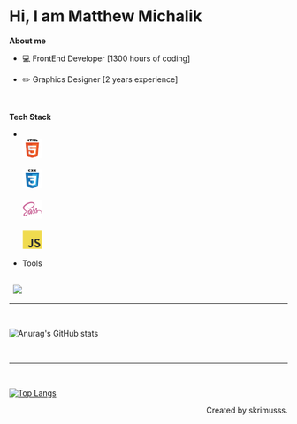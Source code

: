 <h1 align="left">Hi, I am Matthew Michalik</h1>

**About me**

- 💻 FrontEnd Developer [1300 hours of coding]

- ✏️ Graphics Designer [2 years experience]

<br>

**Tech Stack**

 - <code> <img src="https://raw.githubusercontent.com/devicons/devicon/master/icons/html5/html5-original-wordmark.svg" height="35"/> </code>
 <code> <img src="https://raw.githubusercontent.com/devicons/devicon/master/icons/css3/css3-original-wordmark.svg" height="35"/> </code>
 <code> <img src="https://raw.githubusercontent.com/devicons/devicon/master/icons/sass/sass-original.svg" height="35"/> </code>
 <code> <img src="https://raw.githubusercontent.com/devicons/devicon/master/icons/javascript/javascript-original.svg" height="35"/> </code>
 
 - Tools
 <br>
 <code> <img src="https://www.vectorlogo.zone/logos/git-scm/git-scm-icon.svg" height="35"/> </code>
 
 <br>
 
 ---
 
 <br>
 
![Anurag's GitHub stats](https://github-readme-stats.vercel.app/api?username=skrimusss&show_icons=true)
  
 <br>
  
---

<br>

[![Top Langs](https://github-readme-stats.vercel.app/api/top-langs/?username=skrimusss&layout=compact)](https://github.com/anuraghazra/github-readme-stats)

<p align="right"> Created by skrimusss. </p>
